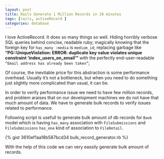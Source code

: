 ```yaml
---
layout: post
title: Rails Generate 1 Million Records in 20 minutes
tags: [rails, activeRecord ]
categories: database
---
```


I love ActiveRecord. It does so many things so well. Hiding horribly verbose SQL queries behind concise, readable ruby; magically knowing that the foreign key for `has_many :media` is `medium_id`; replacing  garbage like **“PG::UniqueViolation: ERROR: duplicate key value violates unique constraint ‘index_users_on_email’”** with the perfectly end-user-readable `“Email address has already been taken”`; 

Of course, the inevitable price for this abstraction is some performance overhead. Usually it’s not a bottleneck, but when you need to do something just slightly more complicated than usual, it can be. 

In order to verify performance issue we need to have few million records, and problem araises  that on our development machines we do not have that much amount of data. We have to generate bulk records to verify issues related to performance.

Following script is usefull to generate bulk amount of db records for `Book` model which is having `has_many` association with `FileSubmissions` and `FileSubmissions` `has_one` kind of association to `FileDetail`.

{% gist 3610ef1aa18b587bcd34 bulk_record_generator.rb %}

With the help of this code we can very eassily generate bulk amount of records.
